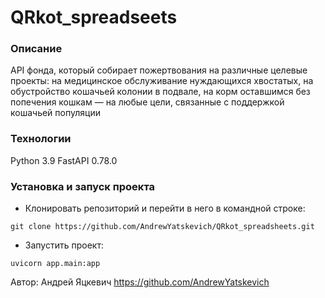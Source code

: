 # QRkot_spreadseets

### Описание

API фонда, который собирает пожертвования на различные целевые проекты:
на медицинское обслуживание нуждающихся хвостатых, на обустройство кошачьей
колонии в подвале, на корм оставшимся без попечения кошкам — на любые цели,
связанные с поддержкой кошачьей популяции

### Технологии

Python 3.9
FastAPI 0.78.0

### Установка и запуск проекта

- Клонировать репозиторий и перейти в него в командной строке:

```
git clone https://github.com/AndrewYatskevich/QRkot_spreadsheets.git
```

- Запустить проект:

```
uvicorn app.main:app
```

Автор: Андрей Яцкевич https://github.com/AndrewYatskevich
